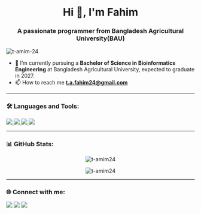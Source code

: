 <h1 align="center">Hi 👋, I'm Fahim</h1>
<h3 align="center">A passionate programmer from Bangladesh Agricultural University(BAU)</h3>

<p align="left"> <img src="https://komarev.com/ghpvc/?username=t-amim24&label=Profile%20views&color=0e75b6&style=flat" alt="t-amim-24" /> </p>

- 🌱 I’m currently pursuing a **Bachelor of Science in Bioinformatics Engineering** at Bangladesh Agricultural University, expected to graduate in 2027.
- 📫 How to reach me **t.a.fahim24@gmail.com**

---

### 🛠️ Languages and Tools:

<p align="left">
  <a href="https://www.python.org/" target="_blank"> <img src="https://img.shields.io/badge/Python-3776AB?style=for-the-badge&logo=python&logoColor=white"/> </a>
  <a href="https://www.oracle.com/java/" target="_blank"> 
  <img src="https://img.shields.io/badge/Java-007396?style=for-the-badge&logo=java&logoColor=white"/> 
</a>

<a href="https://isocpp.org/" target="_blank"> 
  <img src="https://img.shields.io/badge/C++-00599C?style=for-the-badge&logo=c%2B%2B&logoColor=white"/> 
</a>
<a href="https://www.php.net/" target="_blank"> 
  <img src="https://img.shields.io/badge/PHP-777BB4?style=for-the-badge&logo=php&logoColor=white"/> 
</a>


  <!-- Add more badges here -->
</p>

---

### 📊 GitHub Stats:

<p align="center">
  <img src="https://github-readme-stats.vercel.app/api?username=t-amim24&show_icons=true&locale=en" alt="t-amim24" />
</p>

<p align="center">
  <img src="https://github-readme-streak-stats.herokuapp.com/?user=t-amim24" alt="t-amim24" />
</p>

---

### 🌐 Connect with me:

<p align="left">
  <a href="https://www.linkedin.com/in/md-tamim-ahmed-fahim-438321252/" target="blank"><img src="https://img.shields.io/badge/LinkedIn-blue?style=for-the-badge&logo=linkedin&logoColor=white"/></a>
  <a href="https://x.com/t_amim24" target="blank"><img src="https://img.shields.io/badge/Twitter-blue?style=for-the-badge&logo=twitter&logoColor=white"/></a>
  <a href="mailto:t.a.fahim24.com"><img src="https://img.shields.io/badge/Email-D14836?style=for-the-badge&logo=gmail&logoColor=white"/></a>
</p>
